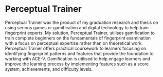 # Perceptual Trainer
 Perceptual Trainer was the product of my graduation research and thesis on using serious games or gamification and digital technology to help train fingerprint experts. My solution, Perceptual Trainer, utilises gamification to train complete beginners on the fundamentals of fingerprint examination with a focus on perceptual expertise rather than on theoretical work.  ​  Perceptual Trainer offers practical coursework to learners focusing on identifying fingerprint patterns and features that provide the foundation to working with ACE-V. Gamification is utilised to help engage learners and improve the learning process by implementing features such as a score system, achievements, and difficulty levels.
